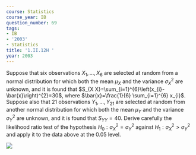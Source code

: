 ```yaml
---
course: Statistics
course_year: IB
question_number: 69
tags:
- IB
- '2003'
- Statistics
title: '1.II.12H '
year: 2003
---
```



Suppose that six observations $X_{1}, \ldots, X_{6}$ are selected at random from a normal distribution for which both the mean $\mu_{X}$ and the variance $\sigma_{X}^{2}$ are unknown, and it is found that $S_{X X}=\sum_{i=1}^{6}\left(x_{i}-\bar{x}\right)^{2}=30$, where $\bar{x}=\frac{1}{6} \sum_{i=1}^{6} x_{i}$. Suppose also that 21 observations $Y_{1}, \ldots, Y_{21}$ are selected at random from another normal distribution for which both the mean $\mu_{Y}$ and the variance $\sigma_{Y}^{2}$ are unknown, and it is found that $S_{Y Y}=40$. Derive carefully the likelihood ratio test of the hypothesis $H_{0}: \sigma_{X}^{2}=\sigma_{Y}^{2}$ against $H_{1}: \sigma_{X}^{2}>\sigma_{Y}^{2}$ and apply it to the data above at the $0.05$ level.

![](https://cdn.mathpix.com/cropped/2022_04_27_d588d2c2112843be4165g-31.jpg?height=93&width=741&top_left_y=1017&top_left_x=227)